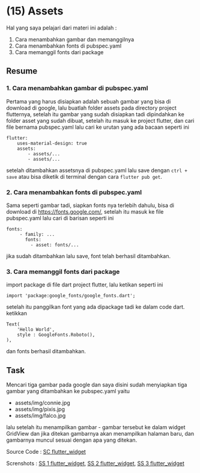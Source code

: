 # (15) Assets

Hal yang saya pelajari dari materi ini adalah :
1. Cara menambahkan gambar dan memanggilnya
2. Cara menambahkan fonts di pubspec.yaml
3. Cara memanggil fonts dari package

## Resume
### 1. Cara menambahkan gambar di pubspec.yaml

Pertama yang harus disiapkan adalah sebuah gambar yang bisa di download di google, lalu buatlah folder assets pada directory project flutternya, setelah itu gambar yang sudah disiapkan tadi dipindahkan ke folder asset yang sudah dibuat, setelah itu masuk ke project flutter, dan cari file bernama pubspec.yaml lalu cari ke urutan yang ada bacaan seperti ini
```
flutter:
    uses-material-design: true
    assets:
        - assets/...
        - assets/...
```
setelah ditambahkan assetsnya di pubspec.yaml lalu save dengan `ctrl + save` atau bisa diketik di terminal dengan cara `flutter pub get`.


### 2. Cara menambahkan fonts di pubspec.yaml

Sama seperti gambar tadi, siapkan fonts nya terlebih dahulu, bisa di download di https://fonts.google.com/, setelah itu masuk ke file pubspec.yaml lalu cari di barisan seperti ini

```
fonts:
     - family: ...
       fonts:
         - asset: fonts/...
```
jika sudah ditambahkan lalu save, font telah berhasil ditambahkan.

### 3. Cara memanggil fonts dari package

import package di file dart project flutter, lalu ketikan seperti ini

`import 'package:google_fonts/google_fonts.dart';`

setelah itu panggilkan font yang ada dipackage tadi ke dalam code dart. ketikkan

``` 
Text(
    'Hello World',
    style : GoogleFonts.Roboto(),
),
```
dan fonts berhasil ditambahkan.
## Task

Mencari tiga gambar pada google dan saya disini sudah menyiapkan tiga gambar yang ditambahkan ke pubspec.yaml yaitu

- assets/img/connie.jpg
- assets/img/pixis.jpg
- assets/img/falco.jpg

lalu setelah itu menampilkan gambar - gambar tersebut ke dalam widget GridView dan jika ditekan gambarnya akan menampilkan halaman baru, dan gambarnya muncul sesuai dengan apa yang ditekan.

Source Code : [SC flutter_widget](praktikum/flutter_assets/)

Screnshots : [SS 1 flutter_widget](screenshots/Screenshot_1648192039.png), [SS 2 flutter_widget](screenshots/Screenshot_1648192046.png), [SS 3 flutter_widget](screenshots/Screenshot_1648192049.png)